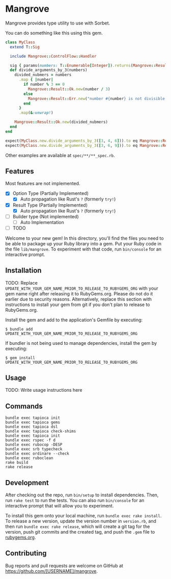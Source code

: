 # Mangrove
Mangrove provides type utility to use with Sorbet.

You can do something like this using this gem.

```ruby
class MyClass
  extend T::Sig

  include Mangrove::ControlFlow::Handler

  sig { params(numbers: T::Enumerable[Integer]).returns(Mangrove::Result[T::Array[Integer], String]) }
  def divide_arguments_by_3(numbers)
    divided_nubmers = numbers
      .map { |number|
        if number % 3 == 0
          Mangrove::Result::Ok.new(number / 3)
        else
          Mangrove::Result::Err.new("number #{number} is not divisible by 3")
        end
      }
      .map(&:unwrap!)

    Mangrove::Result::Ok.new(divided_nubmers)
  end
end

expect(MyClass.new.divide_arguments_by_3([3, 4, 6])).to eq Mangrove::Result::Err.new("number 4 is not divisible by 3")
expect(MyClass.new.divide_arguments_by_3([3, 6, 9])).to eq Mangrove::Result::Ok.new([1, 2, 3])
```

Other examples are available at `spec/**/**_spec.rb`.

## Features
Most features are not implemented.

- [x] Option Type (Partially Implemented)
  - [x] Auto propagation like Rust's `?` (formerly `try!`)
- [x] Result Type (Partially Implemented)
  - [x] Auto propagation like Rust's `?` (formerly `try!`)
- [ ] Builder type (Not implemented)
  - [ ] Auto Implementation
- [ ] TODO

Welcome to your new gem! In this directory, you'll find the files you need to be able to package up your Ruby library into a gem. Put your Ruby code in the file `lib/mangrove`. To experiment with that code, run `bin/console` for an interactive prompt.

## Installation

TODO: Replace `UPDATE_WITH_YOUR_GEM_NAME_PRIOR_TO_RELEASE_TO_RUBYGEMS_ORG` with your gem name right after releasing it to RubyGems.org. Please do not do it earlier due to security reasons. Alternatively, replace this section with instructions to install your gem from git if you don't plan to release to RubyGems.org.

Install the gem and add to the application's Gemfile by executing:

    $ bundle add UPDATE_WITH_YOUR_GEM_NAME_PRIOR_TO_RELEASE_TO_RUBYGEMS_ORG

If bundler is not being used to manage dependencies, install the gem by executing:

    $ gem install UPDATE_WITH_YOUR_GEM_NAME_PRIOR_TO_RELEASE_TO_RUBYGEMS_ORG

## Usage

TODO: Write usage instructions here

## Commands
```
bundle exec tapioca init
bundle exec tapioca gems
bundle exec tapioca dsl
bundle exec tapioca check-shims
bundle exec tapioca init
bundle exec rspec -f d
bundle exec rubocop -DESP
bundle exec srb typecheck
bundle exec ordinare --check
bundle exec ruboclean
rake build
rake release
```

## Development

After checking out the repo, run `bin/setup` to install dependencies. Then, run `rake test` to run the tests. You can also run `bin/console` for an interactive prompt that will allow you to experiment.

To install this gem onto your local machine, run `bundle exec rake install`. To release a new version, update the version number in `version.rb`, and then run `bundle exec rake release`, which will create a git tag for the version, push git commits and the created tag, and push the `.gem` file to [rubygems.org](https://rubygems.org).

## Contributing

Bug reports and pull requests are welcome on GitHub at https://github.com/[USERNAME]/mangrove.

